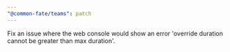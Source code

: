 ```yaml
---
"@common-fate/teams": patch
---
```


Fix an issue where the web console would show an error 'override duration cannot be greater than max duration'.
